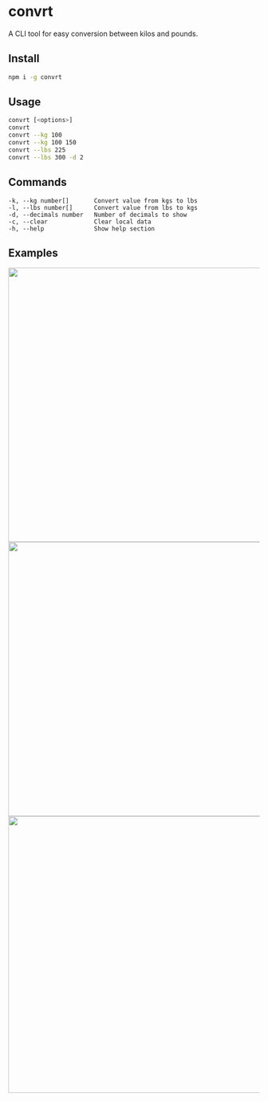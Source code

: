 # convrt

A CLI tool for easy conversion between kilos and pounds.

## Install

```sh
npm i -g convrt
```

## Usage

```sh
convrt [<options>]
convrt
convrt --kg 100
convrt --kg 100 150
convrt --lbs 225
convrt --lbs 300 -d 2
```

## Commands

```
-k, --kg number[]       Convert value from kgs to lbs
-l, --lbs number[]      Convert value from lbs to kgs
-d, --decimals number   Number of decimals to show
-c, --clear             Clear local data
-h, --help              Show help section
```

## Examples

<img width="550" alt="" src="https://user-images.githubusercontent.com/2372967/233774052-18d6089c-3292-4106-a6fc-c055dede20db.png">
<img width="550" alt="" src="https://user-images.githubusercontent.com/2372967/233774053-60fcecba-905d-425c-85e7-8011b58d975b.png">
<img width="555" alt="" src="https://user-images.githubusercontent.com/2372967/233774141-e96f9fd9-162f-4e7d-8405-67ba27ca0247.png">




